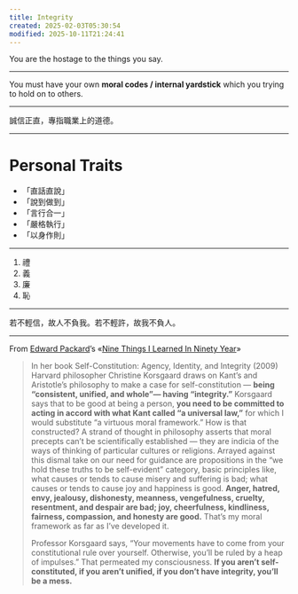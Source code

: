 ```yaml
---
title: Integrity
created: 2025-02-03T05:30:54
modified: 2025-10-11T21:24:41
---
```


You are the hostage to the things you say.

---

You must have your own **moral codes / internal yardstick** which you trying to hold on to others.

---

誠信正直，專指職業上的道德。

---

# Personal Traits

* 「直話直說」
* 「說到做到」
* 「言行合一」
* 「嚴格執行」
* 「以身作則」

---

1. 禮
2. 義
3. 廉
4. 恥

---

若不輕信，故人不負我。若不輕許，故我不負人。

---

From [Edward Packard](https://edwardpackard.com/)’s «[Nine Things I Learned In Ninety Year](https://edwardpackard.com/wp-content/uploads/2025/10/Nine-Things-I-Learned-In-Ninety-Years.pdf)»

> In her book Self-Constitution: Agency, Identity, and Integrity (2009) Harvard philosopher Christine Korsgaard draws on Kant’s and Aristotle’s philosophy to make a case for self-constitution — **being “consistent, unified, and whole”— having “integrity.”** Korsgaard says that to be good at being a person, **you need to be committed to acting in accord with what Kant called “a universal law,”** for which I would substitute “a virtuous moral framework.” How is that constructed? A strand of thought in philosophy asserts that moral precepts can’t be scientifically established — they are indicia of the ways of thinking of particular cultures or religions. Arrayed against this dismal take on our need for guidance are propositions in the “we hold these truths to be self-evident” category, basic principles like, what causes or tends to cause misery and suffering is bad; what causes or tends to cause joy and happiness is good. **Anger, hatred, envy, jealousy, dishonesty, meanness, vengefulness, cruelty, resentment, and despair are bad; joy, cheerfulness, kindliness, fairness, compassion, and honesty are good.** That’s my moral framework as far as I’ve developed it.
>
> Professor Korsgaard says, “Your movements have to come from your constitutional rule over yourself. Otherwise, you’ll be ruled by a heap of impulses.” That permeated my consciousness. **If you aren’t self-constituted, if you aren’t unified, if you don’t have integrity, you’ll be a mess.**
